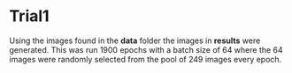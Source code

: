 # Trial1

Using the images found in the **data** folder the images in **results** were generated. This was run 1900 epochs with a batch size of 64 where the 64 images were randomly selected from the pool of 249 images every epoch.
